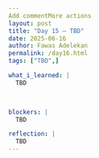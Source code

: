 ```yaml
---
Add commentMore actions
layout: post
title: "Day 15 – TBD"
date: 2025-06-16
author: Fawas Adelekan
permalink: /day16.html
tags: ["TBD",]

what_i_learned: |
  TBD

  

blockers: |
  TBD

reflection: |
  TBD
---
```

